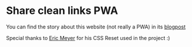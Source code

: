 # Share clean links PWA

You can find the story about this website (not really a PWA) in its [blogpost](https://jay.cat/sharing-links-without-tracking-with-a-pwa/)

Special thanks to [Eric Meyer](https://twitter.com/meyerweb) for his CSS Reset used in the project :)